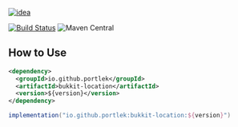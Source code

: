 [![idea](https://www.elegantobjects.org/intellij-idea.svg)](https://www.jetbrains.com/idea/)

[![Build Status](https://travis-ci.com/portlek/bukkit-location.svg?branch=master)](https://travis-ci.com/portlek/bukkit-location)
![Maven Central](https://img.shields.io/maven-central/v/io.github.portlek/bukkit-location?label=version)
## How to Use
```xml
<dependency>
  <groupId>io.github.portlek</groupId>
  <artifactId>bukkit-location</artifactId>
  <version>${version}</version>
</dependency>
```
```groovy
implementation("io.github.portlek:bukkit-location:${version}")
```
